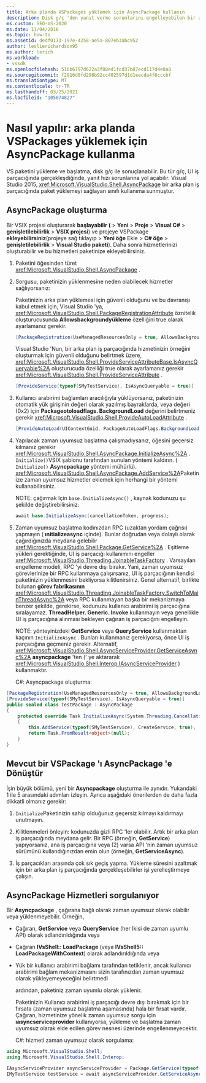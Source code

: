 ```yaml
---
title: Arka planda VSPackages yüklemek için AsyncPackage kullanın
description: Disk g/ç 'den yanıt verme sorunlarını engelleyebilen bir arka plan iş parçacığında paket yüklemeyi sağlayan AsyncPackage sınıfını kullanmayı öğrenin.
ms.custom: SEO-VS-2020
ms.date: 11/04/2016
ms.topic: how-to
ms.assetid: dedf0173-197e-4258-ae5a-807eb3abc952
author: leslierichardson95
ms.author: lerich
ms.workload:
- vssdk
ms.openlocfilehash: 516b6797d622a3f88ed1fcd37b87ecd117d4e8a8
ms.sourcegitcommit: f2916d8fd296b92cc402597d1d1eecda4f6cccbf
ms.translationtype: MT
ms.contentlocale: tr-TR
ms.lasthandoff: 03/25/2021
ms.locfileid: "105074827"
---
```

# <a name="how-to-use-asyncpackage-to-load-vspackages-in-the-background"></a>Nasıl yapılır: arka planda VSPackages yüklemek için AsyncPackage kullanma
VS paketini yükleme ve başlatma, disk g/ç ile sonuçlanabilir. Bu tür g/ç, UI iş parçacığında gerçekleşdiğinde, yanıt hızı sorunlarına yol açabilir. Visual Studio 2015,  <xref:Microsoft.VisualStudio.Shell.AsyncPackage> bir arka plan iş parçacığında paket yüklemeyi sağlayan sınıfı kullanıma sunmuştur.

## <a name="create-an-asyncpackage"></a>AsyncPackage oluşturma
 Bir VSIX projesi oluşturarak **başlayabilir (**  >  **Yeni**  >  **Proje**  >  **Visual C#**  >  **genişletilebilirlik**  >  **VSIX projesi**) ve projeye VSPackage **ekleyebilirsiniz**(projeye sağ tıklayıp  >  **Yeni öğe** Ekle  >  **C# öğe**  >  **genişletilebilirlik**  >  **Visual Studio paketi**). Daha sonra hizmetlerinizi oluşturabilir ve bu hizmetleri paketinize ekleyebilirsiniz.

1. Paketini öğesinden türet <xref:Microsoft.VisualStudio.Shell.AsyncPackage> .

2. Sorgusu, paketinizin yüklenmesine neden olabilecek hizmetler sağlıyorsanız:

    Paketinizin arka plan yüklemesi için güvenli olduğunu ve bu davranışı kabul etmek için, Visual Studio 'ya, <xref:Microsoft.VisualStudio.Shell.PackageRegistrationAttribute> öznitelik oluşturucusunda **Allowsbackgroundyükleme** özelliğini true olarak ayarlamanız gerekir.

   ```csharp
   [PackageRegistration(UseManagedResourcesOnly = true, AllowsBackgroundLoading = true)]

   ```

    Visual Studio 'Nun, bir arka plan iş parçacığında hizmetinizin örneğini oluşturmak için güvenli olduğunu belirtmek üzere, <xref:Microsoft.VisualStudio.Shell.ProvideServiceAttributeBase.IsAsyncQueryable%2A> oluşturucuda özelliği true olarak ayarlamanız gerekir <xref:Microsoft.VisualStudio.Shell.ProvideServiceAttribute> .

   ```csharp
   [ProvideService(typeof(SMyTestService), IsAsyncQueryable = true)]

   ```

3. Kullanıcı arabirimi bağlamları aracılığıyla yüklüyorsanız, paketinizin otomatik yük girişinin değeri olarak yazılmış bayraklarda, veya değeri (0x2) için **Packageotoloadflags. BackgroundLoad** değerini belirtmeniz gerekir <xref:Microsoft.VisualStudio.Shell.ProvideAutoLoadAttribute> .

   ```csharp
   [ProvideAutoLoad(UIContextGuid, PackageAutoLoadFlags.BackgroundLoad)]

   ```

4. Yapılacak zaman uyumsuz başlatma çalışmadıysanız, öğesini geçersiz kılmanız gerekir <xref:Microsoft.VisualStudio.Shell.AsyncPackage.InitializeAsync%2A> . `Initialize()`VSIX şablonu tarafından sunulan yöntemi kaldırın. ( `Initialize()` **Asyncpackage** yöntemi mühürlü). <xref:Microsoft.VisualStudio.Shell.AsyncPackage.AddService%2A>Paketinize zaman uyumsuz hizmetler eklemek için herhangi bir yöntemi kullanabilirsiniz.

    NOTE: çağırmak Için `base.InitializeAsync()` , kaynak kodunuzu şu şekilde değiştirebilirsiniz:

   ```csharp
   await base.InitializeAsync(cancellationToken, progress);
   ```

5. Zaman uyumsuz başlatma kodınızdan RPC (uzaktan yordam çağrısı) yapmayın ( **ınitializeasync** içinde). Bunlar doğrudan veya dolaylı olarak çağırdığınızda meydana gelebilir <xref:Microsoft.VisualStudio.Shell.Package.GetService%2A> .  Eşitleme yükleri gerektiğinde, UI iş parçacığı kullanımını engeller <xref:Microsoft.VisualStudio.Threading.JoinableTaskFactory> . Varsayılan engelleme modeli, RPC 'yi devre dışı bırakır. Yani, zaman uyumsuz görevlerinize bir RPC kullanmaya çalışırsanız, UI iş parçacığının kendisi paketinizin yüklenmesini bekliyorsa kilitlenirsiniz. Genel alternatif, birlikte bulunan **görev fabrikasının** <xref:Microsoft.VisualStudio.Threading.JoinableTaskFactory.SwitchToMainThreadAsync%2A> veya RPC kullanmayan başka bir mekanizmaya benzer şekilde, gerekirse, kodunuzu kullanıcı arabirimi iş parçacığına sıralayamaz.  **ThreadHelper. Generic. Invoke** kullanmayın veya genellikle UI iş parçacığına alınması bekleyen çağıran iş parçacığını engelleyin.

    NOTE: yönteyinizdeki **GetService** veya **QueryService** kullanmaktan kaçının `InitializeAsync` . Bunları kullanmanız gerekiyorsa, önce UI iş parçacığına geçmeniz gerekir. Alternatif, <xref:Microsoft.VisualStudio.Shell.AsyncServiceProvider.GetServiceAsync%2A> **asyncpackage** 'ten (' ye aktararak <xref:Microsoft.VisualStudio.Shell.Interop.IAsyncServiceProvider> ) kullanmaktır.

   C#: Asyncpackage oluşturma:

```csharp
[PackageRegistration(UseManagedResourcesOnly = true, AllowsBackgroundLoading = true)]
[ProvideService(typeof(SMyTestService), IsAsyncQueryable = true)]
public sealed class TestPackage : AsyncPackage
{
    protected override Task InitializeAsync(System.Threading.CancellationToken cancellationToken, IProgress<ServiceProgressData> progress)
    {
        this.AddService(typeof(SMyTestService), CreateService, true);
        return Task.FromResult<object>(null);
    }
}
```

## <a name="convert-an-existing-vspackage-to-asyncpackage"></a>Mevcut bir VSPackage 'ı AsyncPackage 'e Dönüştür
 İşin büyük bölümü, yeni bir **Asyncpackage** oluşturma ile aynıdır. Yukarıdaki 1 ile 5 arasındaki adımları izleyin. Ayrıca aşağıdaki önerilerden de daha fazla dikkatli olmanız gerekir:

1. `Initialize`Paketinizin sahip olduğunuz geçersiz kılmayı kaldırmayı unutmayın.

2. Kilitlenmeleri önleyin: kodunuzda gizli RPC 'ler olabilir. Artık bir arka plan iş parçacığında meydana gelir. Bir RPC (örneğin, **GetService**) yapıyorsanız, ana iş parçacığına veya (2) varsa API 'nin zaman uyumsuz sürümünü kullandığınızdan emin olun (örneğin, **GetServiceAsync**).

3. İş parçacıkları arasında çok sık geçiş yapma. Yükleme süresini azaltmak için bir arka plan iş parçacığında gerçekleşebilirler işi yerelleştirmeye çalışın.

## <a name="querying-services-from-asyncpackage"></a>AsyncPackage Hizmetleri sorgulanıyor
 Bir **Asyncpackage** , çağırana bağlı olarak zaman uyumsuz olarak olabilir veya yüklenmeyebilir. Örneğin,

- Çağıran, **GetService** veya **QueryService** (her Ikisi de zaman uyumlu API) olarak adlandırıldığında veya

- Çağıran **IVsShell:: LoadPackage** (veya **IVsShell5:: LoadPackageWithContext**) olarak adlandırıldığında veya

- Yük bir kullanıcı arabirimi bağlamı tarafından tetiklenir, ancak kullanıcı arabirimi bağlam mekanizmasını sizin tarafınızdan zaman uyumsuz olarak yükleyemeyeceğini belirtmedi

  ardından, paketiniz zaman uyumlu olarak yüklenir.

  Paketinizin Kullanıcı arabirimi iş parçacığı devre dışı bırakmak için bir fırsata (zaman uyumsuz başlatma aşamasında) hala bir fırsat vardır. Çağıran, hizmetinize yönelik zaman uyumsuz sorgu için **ıasyncserviceprovider** kullanıyorsa, yükleme ve başlatma zaman uyumsuz olarak elde edilen görev nesnesi üzerinde engellenmeyecektir.

  C#: hizmeti zaman uyumsuz olarak sorgulama:

```csharp
using Microsoft.VisualStudio.Shell;
using Microsoft.VisualStudio.Shell.Interop;

IAsyncServiceProvider asyncServiceProvider = Package.GetService(typeof(SAsyncServiceProvider)) as IAsyncServiceProvider;
IMyTestService testService = await asyncServiceProvider.GetServiceAsync(typeof(SMyTestService)) as IMyTestService;
```
